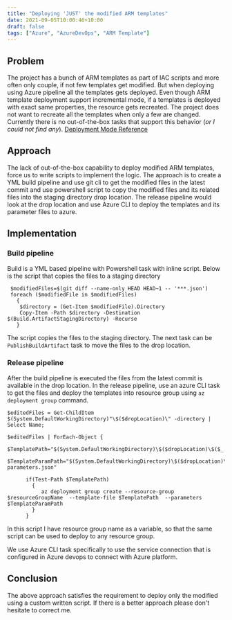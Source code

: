 ```yaml
---
title: "Deploying 'JUST' the modified ARM templates"
date: 2021-09-05T10:00:46+10:00
draft: false 
tags: ["Azure", "AzureDevOps", "ARM Template"]
---
```

## Problem
The project has a bunch of ARM templates as part of IAC scripts and more often only couple, if not few templates get modified. But when deploying using Azure pipeline all the templates gets deployed. Even though ARM template deployment support incremental mode, if a templates is deployed with exact same properties, the resource gets recreated. The project does not want to recreate all the templates when only a few are changed. Currently there is no out-of-the-box tasks that support this behavior (*or I could not find any*). [Deployment Mode Reference](https://docs.microsoft.com/en-us/azure/azure-resource-manager/templates/deployment-modes)

## Approach
The lack of out-of-the-box capability to deploy modified ARM templates, force us to write scripts to implement the logic. The approach is to create a YML build pipeline and use git cli to get the modified files in the latest commit and use powershell script to copy the modified files and its related files into the staging directory drop location. The release pipeline would look at the drop location and use Azure CLI to deploy the templates and its parameter files to azure.    

## Implementation

### Build pipeline
Build is a YML based pipeline with Powershell task with inline script.  Below is the script that copies the files to a staging directory
```
 $modifiedFiles=$(git diff --name-only HEAD HEAD~1 -- '***.json')
 foreach ($modifiedFile in $modifiedFiles)       
   {
    $directory = (Get-Item $modifiedFile).Directory
    Copy-Item -Path $directory -Destination $(Build.ArtifactStagingDirectory) -Recurse
   }
```
The script copies the files to the staging directory. The next task can be `PublishBuildArtifact` task to move the files to the drop location.

### Release pipeline
After the build pipeline is executed the files from the latest commit is available in the drop location. In the release pipeline, use an azure CLI task to get the files and deploy the templates into resource group using `az deployment group` command.

```
$editedFiles = Get-ChildItem $(System.DefaultWorkingDirectory)"\$($dropLocation)\" -directory | Select Name;

$editedFiles | ForEach-Object {
      $TemplatePath="$(System.DefaultWorkingDirectory)\$($dropLocation)\$($_.Name)/$($_.Name).json"
      $TemplateParamPath="$(System.DefaultWorkingDirectory)\$($dropLocation)\$($_.Name)\$($_.Name)-parameters.json"

      if(Test-Path $TemplatePath)
        {
           az deployment group create --resource-group $resourceGroupName  --template-file $TemplatePath  --parameters $TemplateParamPath
        }
      }
```
In this script I have resource group name as a variable, so that the same script can be used to deploy to any resource group.

We use Azure CLI task specifically to use the service connection that is configured in Azure devops to connect with Azure platform.

## Conclusion
The above approach satisfies the requirement to deploy only the modified using a custom written script. If there is a better approach please don't hesitate to correct me.
